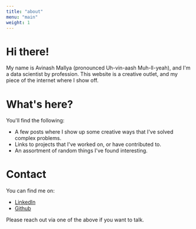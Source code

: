 ```yaml
---
title: "about"
menu: "main"
weight: 1
---
```


# Hi there! 

My name is Avinash Mallya (pronounced Uh-vin-aash Muh-ll-yeah), and I'm a data scientist by profession. This website is a creative outlet, and my piece of the internet where I show off.

# What's here?

You'll find the following:

* A few posts where I show up some creative ways that I've solved complex problems.
* Links to projects that I've worked on, or have contributed to.
* An assortment of random things I've found interesting.

# Contact

You can find me on:

* [LinkedIn](https://www.linkedin.com/in/avinash-mallya)
* [Github](https://github.com/avimallu)

Please reach out via one of the above if you want to talk.
